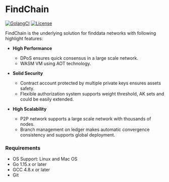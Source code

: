 # FindChain
[![GolangCI](https://golangci.com/badges/github.com/golangci/golangci-lint.svg)](https://golangci.com)
[![License](https://img.shields.io/github/license/xuperchain/xuperchain?style=flat-square)](/LICENSE)

FindChain is the underlying solution for finddata networks with following highlight features:

* **High Performance**
    * DPoS ensures quick consensus in a large scale network.
    * WASM VM using AOT technology.
    
* **Solid Security**
    * Contract account protected by multiple private keys ensures assets safety.
    * Flexible authorization system supports weight threshold, AK sets and could be easily extended.

* **High Scalability**
    * P2P network supports a large scale network with thousands of nodes.
    * Branch management on ledger makes automatic convergence consistency and supports global deployment.
    
### Requirements

* OS Support: Linux and Mac OS
* Go 1.15.x or later
* GCC 4.8.x or later
* Git    
